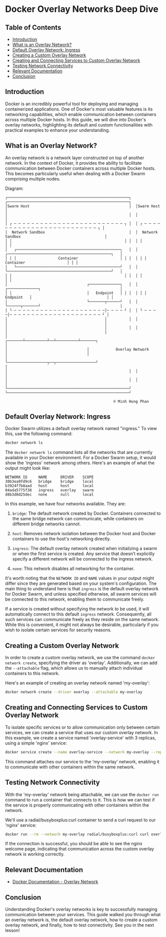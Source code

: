 # Docker Overlay Networks Deep Dive

## Table of Contents

- [Introduction](#introduction)
- [What is an Overlay Network?](#what-is-an-overlay-network)
- [Default Overlay Network: Ingress](#default-overlay-network-ingress)
- [Creating a Custom Overlay Network](#creating-a-custom-overlay-network)
- [Creating and Connecting Services to Custom Overlay Network](#creating-and-connecting-services-to-custom-overlay-network)
- [Testing Network Connectivity](#testing-network-connectivity)
- [Relevant Documentation](#relevant-documentation)
- [Conclusion](#conclusion)

## Introduction

Docker is an incredibly powerful tool for deploying and managing containerized applications. One of Docker's most valuable features is its networking capabilities, which enable communication between containers across multiple Docker hosts. In this guide, we will dive into Docker's overlay networks, highlighting its default and custom functionalities with practical examples to enhance your understanding.

## What is an Overlay Network?

An overlay network is a network layer constructed on top of another network. In the context of Docker, it provides the ability to facilitate communication between Docker containers across multiple Docker hosts. This becomes particularly useful when dealing with a Docker Swarm comprising multiple nodes.

Diagram:

```plaintext
┌───────────────────────────────────────────────────────┐  ┌───────────────────────────────────────────────────────┐
│Swarm Host                                             │  │Swarm Host                                             │
│                                                       │  │                                                       │
│ ┌ ─ ─ ─ ─ ─ ─ ─ ─ ─ ─ ─ ─ ─ ─ ─ ─ ─ ─ ─ ─ ─ ─ ─ ─ ─ ┐ │  │ ┌ ─ ─ ─ ─ ─ ─ ─ ─ ─ ─ ─ ─ ─ ─ ─ ─ ─ ─ ─ ─ ─ ─ ─ ─ ─ ┐ │
│  Network Sandbox                                      │  │  Network Sandbox                                      │
│ │                                                   │ │  │ │                                                   │ │
│   ┌───────────────────────────────────────────────┐   │  │   ┌───────────────────────────────────────────────┐   │
│ │ │                   Container                   │ │ │  │ │ │                   Container                   │ │ │
│   └───────────────────────────────────────────────┘   │  │   └───────────────────────────────────────────────┘   │
│ │                                                   │ │  │ │                                                   │ │
│                                    ┌──────────────┐   │  │   ┌──────────────┐                                    │
│ │                                  │   Endpoint   │ │ │  │ │ │   Endpoint   │                                  │ │
│                                    └───────┬──────┘   │  │   └──────┬───────┘                                    │
│ └ ─ ─ ─ ─ ─ ─ ─ ─ ─ ─ ─ ─ ─ ─ ─ ─ ─ ─ ─ ─ ─│─ ─ ─ ─ ┘ │  │ └ ─ ─ ─ ─│─ ─ ─ ─ ─ ─ ─ ─ ─ ─ ─ ─ ─ ─ ─ ─ ─ ─ ─ ─ ─ ┘ │
│                                            │          │  │          │                                            │
│                                            │          │  │          │                                            │
│                                    ┌───────┴──────────┴──┴──────────┴───────┐                                    │
│                                    │            Overlay Network             │                                    │
│                                    └──────────────────┬──┬──────────────────┘                                    │
│                                                       │  │                                                       │
│                                                       │  │                                                       │
└───────────────────────────────────────────────────────┘  └───────────────────────────────────────────────────────┘

                                                 © Minh Hung Phan
```

## Default Overlay Network: Ingress

Docker Swarm utilizes a default overlay network named "ingress." To view this, use the following command:

```bash
docker network ls
```

The `docker network ls` command lists all the networks that are currently available in your Docker environment. For a Docker Swarm setup, it would show the 'ingress' network among others. Here's an example of what the output might look like:

```plaintext
NETWORK ID     NAME      DRIVER    SCOPE
30b3ea9fd9c6   bridge    bridge    local
b3924f7b8aad   host      host      local
04ada5775f38   ingress   overlay   swarm
d8b3d8d25dec   none      null      local
```

In this example, we have four networks available. They are:

1. `bridge`: The default network created by Docker. Containers connected to the same bridge network can communicate, while containers on different bridge networks cannot.

2. `host`: Removes network isolation between the Docker host and Docker containers to use the host's networking directly.

3. `ingress`: The default overlay network created when initializing a swarm or when the first service is created. Any service that doesn’t explicitly specify a different network will be connected to the ingress network.

4. `none`: This network disables all networking for the container.

It's worth noting that the `NETWORK ID` and `NAME` values in your output might differ since they are generated based on your system's configuration. The main thing to understand here is that `ingress` is the default overlay network for Docker Swarm, and unless specified otherwise, all swarm services will be connected to this network, enabling them to communicate freely.

If a service is created without specifying the network to be used, it will automatically connect to this default `ingress` network. Consequently, all such services can communicate freely as they reside on the same network. While this is convenient, it might not always be desirable, particularly if you wish to isolate certain services for security reasons.

## Creating a Custom Overlay Network

In order to create a custom overlay network, we use the command `docker network create`, specifying the driver as 'overlay'. Additionally, we can add the `--attachable` flag, which allows us to manually attach individual containers to this network.

Here's an example of creating an overlay network named 'my-overlay':

```bash
docker network create --driver overlay --attachable my-overlay
```

## Creating and Connecting Services to Custom Overlay Network

To isolate specific services or to allow communication only between certain services, we can create a service that uses our custom overlay network. In this example, we create a service named 'overlay-service' with 3 replicas, using a simple 'nginx' service:

```bash
docker service create --name overlay-service --network my-overlay --replicas 3 nginx
```

This command attaches our service to the 'my-overlay' network, enabling it to communicate with other containers within the same network.

## Testing Network Connectivity

With the 'my-overlay' network being attachable, we can use the `docker run` command to run a container that connects to it. This is how we can test if the service is properly communicating with other containers within the network. 

We'll use a radial/busyboxplus:curl container to send a curl request to our 'nginx' service:

```bash
docker run --rm --network my-overlay radial/busyboxplus:curl curl overlay-service:80
```

If the connection is successful, you should be able to see the nginx welcome page, indicating that communication across the custom overlay network is working correctly.

## Relevant Documentation

- [Docker Documentation - Overlay Network](https://docs.docker.com/network/overlay/)

## Conclusion

Understanding Docker's overlay networks is key to successfully managing communication between your services. This guide walked you through what an overlay network is, the default overlay network, how to create a custom overlay network, and finally, how to test connectivity. See you in the next lesson!

